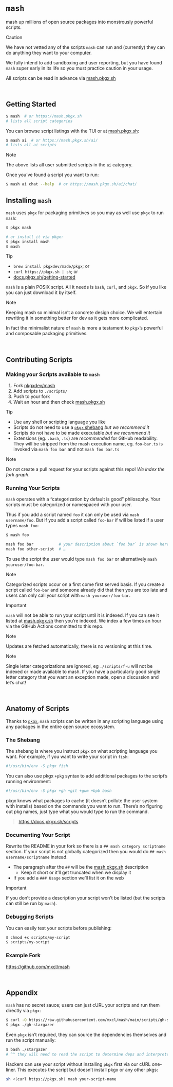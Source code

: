 # `mash`

mash up millions of open source packages into monstrously powerful scripts.

> [!CAUTION]
>
> We have not vetted any of the scripts `mash` can run and (currently) they
> can do anything they want to your computer.
>
> We fully intend to add sandboxing and user reporting, but you have found
> `mash` super early in its life so you must practice caution in your usage.
>
> All scripts can be read in advance via [mash.pkgx.sh]

&nbsp;


## Getting Started

```sh
$ mash  # or https://mash.pkgx.sh
# lists all script categories
```

You can browse script listings with the TUI or at [mash.pkgx.sh]:

```sh
$ mash ai  # or https://mash.pkgx.sh/ai/
# lists all ai scripts
```

> [!NOTE]
> The above lists all user submitted scripts in the `ai` category.

Once you’ve found a script you want to run:

```sh
$ mash ai chat --help  # or https://mash.pkgx.sh/ai/chat/
```

## Installing `mash`

`mash` uses `pkgx` for packaging primitives so you may as well use `pkgx` to
run `mash`:

```sh
$ pkgx mash

# or install it via pkgx:
$ pkgx install mash
$ mash
```

> [!TIP]
> * `brew install pkgxdev/made/pkgx`; or
> * `curl https://pkgx.sh | sh`; or
> * [docs.pkgx.sh/getting-started](https://docs.pkgx.sh/getting-started)

`mash` is a plain POSIX script. All it needs is `bash`, `curl`, and `pkgx`.
So if you like you can just download it by itself.

> [!NOTE]
> Keeping mash so minimal isn’t a concrete design choice. We will entertain
> rewriting it in something better for dev as it gets more complicated.
>
> In fact the minimalist nature of `mash` is more a testament to `pkgx`’s
> powerful and composable packaging primitives.

&nbsp;


## Contributing Scripts

### Making your Scripts available to `mash`

1. Fork [pkgxdev/mash]
2. Add scripts to `./scripts/`
3. Push to your fork
4. Wait an hour and then check [mash.pkgx.sh]

> [!TIP]
> * Use any shell or scripting language you like
> * Scripts do not need to use a [`pkgx` shebang] *but we recommend it*
> * Scripts do not have to be made executable *but we recommend it*
> * Extensions (eg. `.bash`, `.ts`) are *recommended* for GitHub readability.
>   They will be stripped from the mash execution name, eg. `foo-bar.ts` is
>   invoked via `mash foo bar` and not `mash foo bar.ts`

> [!NOTE]
> Do not create a pull request for your scripts against this repo!
> *We index the fork graph*.

### Running Your Scripts

`mash` operates with a “categorization by default is good” philosophy. Your
scripts must be categorized or namespaced with your user.

Thus if you add a script named `foo` it can only be used via
`mash username/foo`. But if you add a script called `foo-bar` if will be
listed if a user types `mash foo`:

```sh
$ mash foo

mash foo bar           # your description about `foo bar` is shown here
mash foo other-script  # …
```

To use the script the user would type `mash foo bar` or alternatively
`mash youruser/foo-bar`.

> [!NOTE]
> Categorized scripts occur on a first come first served basis. If you create
> a script called `foo-bar` and someone already did that then you are too late
> and users can only call your script with `mash youruser/foo-bar`.

> [!IMPORTANT]
> `mash` will not be able to run your script until it is indexed.
> If you can see it listed at [mash.pkgx.sh] then you’re indexed.
> We index a few times an hour via the GitHub Actions committed to this repo.

> [!NOTE]
> Updates are fetched automatically, there is no versioning at this time.

> [!NOTE]
> Single letter categorizations are ignored, eg `./scripts/f-u` will not be
> indexed or made available to mash. If you have a particularly good single
> letter category that you want an exception made, open a discussion and let’s
> chat!

&nbsp;


## Anatomy of Scripts

Thanks to [`pkgx`], `mash` scripts can be written in any scripting language
using any packages in the entire open source ecosystem.

### The Shebang

The shebang is where you instruct `pkgx` on what scripting language you want.
For example, if you want to write your script in `fish`:

```sh
#!/usr/bin/env -S pkgx fish
```

You can also use pkgx `+pkg` syntax to add additional packages to the script’s
running environment:

```sh
#!/usr/bin/env -S pkgx +gh +git +gum +bpb bash
```

pkgx knows what packages to cache (it doesn’t pollute the user system with
installs) based on the commands you want to run. There’s no figuring out
pkg names, just type what you would type to run the command.

> https://docs.pkgx.sh/scripts

### Documenting Your Script

Rewrite the README in your fork so there is a `## mash category scriptname`
section. If your script is not globally categorized then you would do
`## mash username/scriptname` instead.

* The paragraph after the `##` will be the [mash.pkgx.sh] description
  * Keep it short or it’ll get truncated when we display it
* If you add a `### Usage` section we’ll list it on the web

> [!IMPORTANT]
> If you don’t provide a description your script won’t be listed (but the
> scripts can still be run by `mash`).

### Debugging Scripts

You can easily test your scripts before publishing:

```sh
$ chmod +x scripts/my-script
$ scripts/my-script
```

### Example Fork

https://github.com/mxcl/mash

&nbsp;


## Appendix

`mash` has no secret sauce; users can just cURL your scripts and run them
directly via `pkgx`:

```sh
$ curl -O https://raw.githubusercontent.com/mxcl/mash/main/scripts/gh-stargazer
$ pkgx ./gh-stargazer
```

Even `pkgx` isn’t required, they can source the dependencies themselves and
run the script manually:

```sh
$ bash ./stargazer
# ^^ they will need to read the script to determine deps and interpreter
```

Hackers can use your script without installing `pkgx` first via our cURL
one-liner. This executes the script but doesn’t install pkgx or any other
pkgs:

```sh
sh <(curl https://pkgx.sh) mash your-script-name
```


[mash.pkgx.sh]: https://mash.pkgx.sh
[pkgxdev/mash]: https://github.com/pkgxdev/mash
[`pkgx` shebang]: https://docs.pkgx.sh/scripts
[`pkgx`]: https://pkgx.sh
